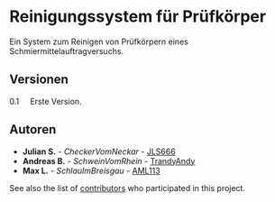 # Reinigungssystem für Prüfkörper

Ein System zum Reinigen von Prüfkörpern eines Schmiermittelauftragversuchs. 

## Versionen

0.1 &nbsp;&nbsp;&nbsp;&nbsp;Erste Version.

## Autoren

* **Julian S.** - *CheckerVomNeckar* - [JLS666](https://github.com/JLS666)
* **Andreas B.** - *SchweinVomRhein* - [TrandyAndy](https://github.com/TrandyAndy)
* **Max L.** - *SchlauImBreisgau* - [AML113](https://github.com/AML113)

See also the list of [contributors](https://github.com/your/project/contributors) who participated in this project.
